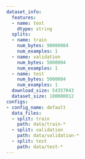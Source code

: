 ```yaml
---
dataset_info:
  features:
  - name: text
    dtype: string
  splits:
  - name: train
    num_bytes: 90000004
    num_examples: 1
  - name: validation
    num_bytes: 5000004
    num_examples: 1
  - name: test
    num_bytes: 5000004
    num_examples: 1
  download_size: 54357043
  dataset_size: 100000012
configs:
- config_name: default
  data_files:
  - split: train
    path: data/train-*
  - split: validation
    path: data/validation-*
  - split: test
    path: data/test-*
---
```

